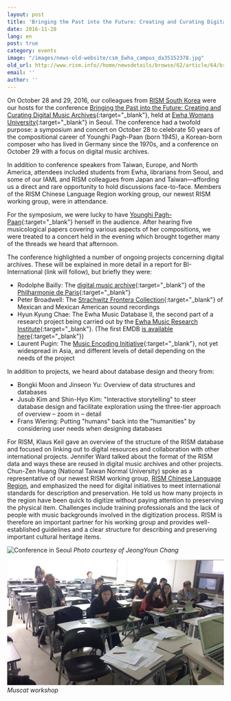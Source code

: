 ```yaml
---
layout: post
title: 'Bringing the Past into the Future: Creating and Curating Digital Music Archives (Seoul, South Korea)'
date: 2016-11-28
lang: en
post: true
category: events
image: "/images/news-old-website/csm_Ewha_campus_da35152378.jpg"
old_url: http://www.rism.info//home/newsdetails/browse/62/article/64/bringing-the-past-into-the-future-creating-and-curating-digital-music-archives-seoul-south-korea.html
email: ''
author: ''
---
```


On October 28 and 29, 2016, our colleagues from [RISM South Korea](http://ewha.kor.rism.info/index.php?id=528) were our hosts for the conference [Bringing the Past into the Future: Creating and Curating Digital Music Archives](http://www.emri2016.com/){:target="_blank"}, held at [Ewha Womans University](https://www.ewha.ac.kr/){:target="_blank"} in Seoul. The conference had a twofold purpose: a symposium and concert on October 28 to celebrate 50 years of the compositional career of Younghi Pagh-Paan (born 1945), a Korean-born composer who has lived in Germany since the 1970s, and a conference on October 29 with a focus on digital music archives.

In addition to conference speakers from Taiwan, Europe, and North America, attendees included students from Ewha, librarians from Seoul, and some of our IAML and RISM colleagues from Japan and Taiwan—affording us a direct and rare opportunity to hold discussions face-to-face. Members of the RISM Chinese Language Region working group, our newest RISM working group, were in attendance.

For the symposium, we were lucky to have [Younghi Pagh-Paan](http://www.pagh-paan.com/){:target="_blank"} herself in the audience. After hearing five musicological papers covering various aspects of her compositions, we were treated to a concert held in the evening which brought together many of the threads we heard that afternoon.

The conference highlighted a number of ongoing projects concerning digital archives. These will be explained in more detail in a report for BI-International (link will follow), but briefly they were:

- Rodolphe Bailly: The [digital music archive](http://live.philharmoniedeparis.fr/){:target="_blank"} of the [Philharmonie de Paris](http://philharmoniedeparis.fr/fr){:target="_blank"}
- Peter Broadwell: The [Strachwitz Frontera Collection](http://frontera.library.ucla.edu/){:target="_blank"} of Mexican and Mexican American sound recordings
- Hyun Kyung Chae: The Ewha Music Database II, the second part of a research project being carried out by the [Ewha Music Research Institute](https://www.ewha.ac.kr/mbs/ewhaen/subview.jsp?id=ewhaen_040302040200){:target="_blank"}. (The first EMDB [is available here](http://emusicdb.info/index.php?lang=en){:target="_blank"})
- Laurent Pugin: The [Music Encoding Initiative](http://music-encoding.org/){:target="_blank"}, not yet widespread in Asia, and different levels of detail depending on the needs of the project

In addition to projects, we heard about database design and theory from:

- Bongki Moon and Jinseon Yu: Overview of data structures and databases
- Jusub Kim and Shin-Hyo Kim: "Interactive storytelling" to steer database design and facilitate exploration using the three-tier approach of overview – zoom in – detail
- Frans Wiering: Putting "humans" back into the "humanities" by considering user needs when designing databases

For RISM, Klaus Keil gave an overview of the structure of the RISM database and focused on linking out to digital resources and collaboration with other international projects. Jennifer Ward talked about the format of the RISM data and ways these are reused in digital music archives and other projects. Chun-Zen Huang (National Taiwan Normal University) spoke as a representative of our newest RISM working group, [RISM Chinese Language Region](/working-groups.html), and emphasized the need for digital initiatives to meet international standards for description and preservation. He told us how many projects in the region have been quick to digitize without paying attention to preserving the physical item. Challenges include training professionals and the lack of people with music backgrounds involved in the digitization process. RISM is therefore an important partner for his working group and provides well-established guidelines and a clear structure for describing and preserving important cultural heritage items.

![Conference in Seoul](/resources-old-website/news/Panel_Fotographin_JeongYoun_Chang_5456_3632.JPG)
_Photo courtesy of JeongYoun Chang_

![Muscat workshop in Seoul](/resources-old-website/news/Workshop_webinar_960_557.jpg)
_Muscat workshop_

